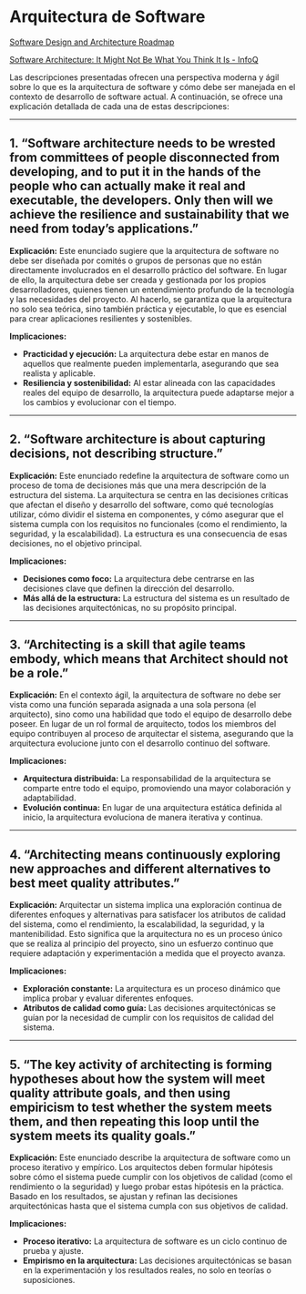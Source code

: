 # Arquitectura de Software

[Software Design and Architecture Roadmap](https://roadmap.sh/software-design-architecture)

[Software Architecture: It Might Not Be What You Think It Is - InfoQ](https://www.infoq.com/articles/what-software-architecture/)

Las descripciones presentadas ofrecen una perspectiva moderna y ágil sobre lo que es la arquitectura de software y cómo debe ser manejada en el contexto de desarrollo de software actual. A continuación, se ofrece una explicación detallada de cada una de estas descripciones:

---

## 1. **“Software architecture needs to be wrested from committees of people disconnected from developing, and to put it in the hands of the people who can actually make it real and executable, the developers. Only then will we achieve the resilience and sustainability that we need from today’s applications.”**

**Explicación:**
Este enunciado sugiere que la arquitectura de software no debe ser diseñada por comités o grupos de personas que no están directamente involucrados en el desarrollo práctico del software. En lugar de ello, la arquitectura debe ser creada y gestionada por los propios desarrolladores, quienes tienen un entendimiento profundo de la tecnología y las necesidades del proyecto. Al hacerlo, se garantiza que la arquitectura no solo sea teórica, sino también práctica y ejecutable, lo que es esencial para crear aplicaciones resilientes y sostenibles.

**Implicaciones:**

- **Practicidad y ejecución:** La arquitectura debe estar en manos de aquellos que realmente pueden implementarla, asegurando que sea realista y aplicable.
- **Resiliencia y sostenibilidad:** Al estar alineada con las capacidades reales del equipo de desarrollo, la arquitectura puede adaptarse mejor a los cambios y evolucionar con el tiempo.

---

## 2. **“Software architecture is about capturing decisions, not describing structure.”**

**Explicación:**
Este enunciado redefine la arquitectura de software como un proceso de toma de decisiones más que una mera descripción de la estructura del sistema. La arquitectura se centra en las decisiones críticas que afectan el diseño y desarrollo del software, como qué tecnologías utilizar, cómo dividir el sistema en componentes, y cómo asegurar que el sistema cumpla con los requisitos no funcionales (como el rendimiento, la seguridad, y la escalabilidad). La estructura es una consecuencia de esas decisiones, no el objetivo principal.

**Implicaciones:**

- **Decisiones como foco:** La arquitectura debe centrarse en las decisiones clave que definen la dirección del desarrollo.
- **Más allá de la estructura:** La estructura del sistema es un resultado de las decisiones arquitectónicas, no su propósito principal.

---

## 3. **“Architecting is a skill that agile teams embody, which means that Architect should not be a role.”**

**Explicación:**
En el contexto ágil, la arquitectura de software no debe ser vista como una función separada asignada a una sola persona (el arquitecto), sino como una habilidad que todo el equipo de desarrollo debe poseer. En lugar de un rol formal de arquitecto, todos los miembros del equipo contribuyen al proceso de arquitectar el sistema, asegurando que la arquitectura evolucione junto con el desarrollo continuo del software.

**Implicaciones:**

- **Arquitectura distribuida:** La responsabilidad de la arquitectura se comparte entre todo el equipo, promoviendo una mayor colaboración y adaptabilidad.
- **Evolución continua:** En lugar de una arquitectura estática definida al inicio, la arquitectura evoluciona de manera iterativa y continua.

---

## 4. **“Architecting means continuously exploring new approaches and different alternatives to best meet quality attributes.”**

**Explicación:**
Arquitectar un sistema implica una exploración continua de diferentes enfoques y alternativas para satisfacer los atributos de calidad del sistema, como el rendimiento, la escalabilidad, la seguridad, y la mantenibilidad. Esto significa que la arquitectura no es un proceso único que se realiza al principio del proyecto, sino un esfuerzo continuo que requiere adaptación y experimentación a medida que el proyecto avanza.

**Implicaciones:**

- **Exploración constante:** La arquitectura es un proceso dinámico que implica probar y evaluar diferentes enfoques.
- **Atributos de calidad como guía:** Las decisiones arquitectónicas se guían por la necesidad de cumplir con los requisitos de calidad del sistema.

---

## 5. **“The key activity of architecting is forming hypotheses about how the system will meet quality attribute goals, and then using empiricism to test whether the system meets them, and then repeating this loop until the system meets its quality goals.”**

**Explicación:**
Este enunciado describe la arquitectura de software como un proceso iterativo y empírico. Los arquitectos deben formular hipótesis sobre cómo el sistema puede cumplir con los objetivos de calidad (como el rendimiento o la seguridad) y luego probar estas hipótesis en la práctica. Basado en los resultados, se ajustan y refinan las decisiones arquitectónicas hasta que el sistema cumpla con sus objetivos de calidad.

**Implicaciones:**

- **Proceso iterativo:** La arquitectura de software es un ciclo continuo de prueba y ajuste.
- **Empirismo en la arquitectura:** Las decisiones arquitectónicas se basan en la experimentación y los resultados reales, no solo en teorías o suposiciones.

